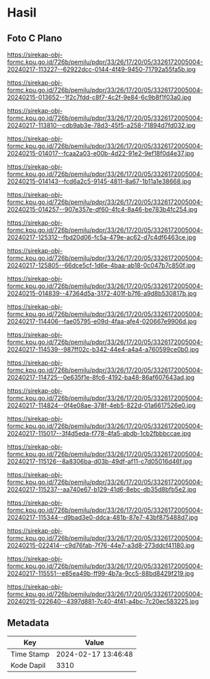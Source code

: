 # Hasil

## Foto C Plano

https://sirekap-obj-formc.kpu.go.id/726b/pemilu/pdpr/33/26/17/20/05/3326172005004-20240217-113227--62922dcc-0144-4f49-9450-71792a55fa5b.jpg

https://sirekap-obj-formc.kpu.go.id/726b/pemilu/pdpr/33/26/17/20/05/3326172005004-20240215-013652--1f2c7fdd-c8f7-4c2f-9e84-6c9b8f1f03a0.jpg

https://sirekap-obj-formc.kpu.go.id/726b/pemilu/pdpr/33/26/17/20/05/3326172005004-20240217-113810--cdb9ab3e-78d3-45f5-a258-71894d7fd032.jpg

https://sirekap-obj-formc.kpu.go.id/726b/pemilu/pdpr/33/26/17/20/05/3326172005004-20240215-014017--fcaa2a03-e00b-4d22-91e2-9ef18f0d4e37.jpg

https://sirekap-obj-formc.kpu.go.id/726b/pemilu/pdpr/33/26/17/20/05/3326172005004-20240215-014143--fcd6a2c5-9145-4811-8a67-1b11a1e38668.jpg

https://sirekap-obj-formc.kpu.go.id/726b/pemilu/pdpr/33/26/17/20/05/3326172005004-20240215-014257--907e357e-df60-4fc4-8a46-be783b4fc254.jpg

https://sirekap-obj-formc.kpu.go.id/726b/pemilu/pdpr/33/26/17/20/05/3326172005004-20240217-125312--fbd20d06-fc5a-479e-ac62-d7c4df6463ce.jpg

https://sirekap-obj-formc.kpu.go.id/726b/pemilu/pdpr/33/26/17/20/05/3326172005004-20240217-125805--66dce5cf-1d6e-4baa-ab18-0c047b7c850f.jpg

https://sirekap-obj-formc.kpu.go.id/726b/pemilu/pdpr/33/26/17/20/05/3326172005004-20240215-014839--47364d5a-3172-401f-b7f6-a9d8b530817b.jpg

https://sirekap-obj-formc.kpu.go.id/726b/pemilu/pdpr/33/26/17/20/05/3326172005004-20240217-114406--fae05795-e09d-4faa-afe4-020667e9906d.jpg

https://sirekap-obj-formc.kpu.go.id/726b/pemilu/pdpr/33/26/17/20/05/3326172005004-20240217-114539--987ff02c-b342-44e4-a4a4-a760599ce0b0.jpg

https://sirekap-obj-formc.kpu.go.id/726b/pemilu/pdpr/33/26/17/20/05/3326172005004-20240217-114725--0e635f1e-8fc6-4192-ba48-86af607643ad.jpg

https://sirekap-obj-formc.kpu.go.id/726b/pemilu/pdpr/33/26/17/20/05/3326172005004-20240217-114824--0f4e08ae-378f-4eb5-822d-01a6617526e0.jpg

https://sirekap-obj-formc.kpu.go.id/726b/pemilu/pdpr/33/26/17/20/05/3326172005004-20240217-115017--3f4d5eda-f778-4fa5-abdb-1cb2fbbbccae.jpg

https://sirekap-obj-formc.kpu.go.id/726b/pemilu/pdpr/33/26/17/20/05/3326172005004-20240217-115126--8a8306ba-d03b-49df-af11-c7d05016d46f.jpg

https://sirekap-obj-formc.kpu.go.id/726b/pemilu/pdpr/33/26/17/20/05/3326172005004-20240217-115237--aa740e67-b129-41d6-8ebc-db35d8bfb5e2.jpg

https://sirekap-obj-formc.kpu.go.id/726b/pemilu/pdpr/33/26/17/20/05/3326172005004-20240217-115344--d9bad3e0-ddca-481b-87e7-43bf875488d7.jpg

https://sirekap-obj-formc.kpu.go.id/726b/pemilu/pdpr/33/26/17/20/05/3326172005004-20240215-022414--c9d76fab-7f76-44e7-a3d8-273ddcf41180.jpg

https://sirekap-obj-formc.kpu.go.id/726b/pemilu/pdpr/33/26/17/20/05/3326172005004-20240217-115551--e85ea49b-ff99-4b7a-9cc5-88bd8429f219.jpg

https://sirekap-obj-formc.kpu.go.id/726b/pemilu/pdpr/33/26/17/20/05/3326172005004-20240215-022640--4397d881-7c40-4f41-a4bc-7c20ec583225.jpg


## Metadata

| Key        | Value               |
| ---------- | ------------------- |
| Time Stamp | 2024-02-17 13:46:48 |
| Kode Dapil | 3310                |



